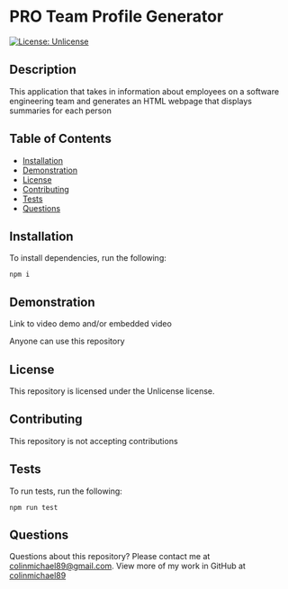 # PRO Team Profile Generator

[![License: Unlicense](https://img.shields.io/badge/license-Unlicense-blue.svg)](http://unlicense.org/)

## Description

This application that takes in information about employees on a software engineering team and generates an HTML webpage that displays summaries for each person

## Table of Contents

- [Installation](#installation)
- [Demonstration](#demonstration)
- [License](#license)
- [Contributing](#contributing)
- [Tests](#tests)
- [Questions](#questions)

## Installation

To install dependencies, run the following:

```
npm i
```

## Demonstration

Link to video demo and/or embedded video

Anyone can use this repository

## License

This repository is licensed under the Unlicense license.

## Contributing

This repository is not accepting contributions

## Tests

To run tests, run the following:

```
npm run test
```

## Questions

Questions about this repository? Please contact me at [colinmichael89@gmail.com](mailto:colinmichael89@gmail.com). View more of my work in GitHub at [colinmichael89](https://github.com/colinmichael89)
